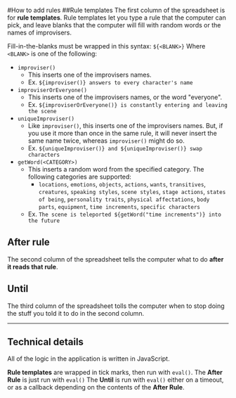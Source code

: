 
#How to add rules
##Rule templates
The first column of the spreadsheet is for **rule templates**. Rule templates let you type a rule that the computer can pick, and leave blanks that the computer will fill with random words or the names of improvisers.

Fill-in-the-blanks must be wrapped in this syntax: `${<BLANK>}`
Where `<BLANK>` is one of the following:

- `improviser()`
    - This inserts one of the improvisers names.
    - Ex. `${improviser()} answers to every character's name`
- `improviserOrEveryone()`
    - This inserts one of the improvisers names, or the word "everyone".
    - Ex. `${improviserOrEveryone()} is constantly entering and leaving the scene`
- `uniqueImproviser()`
    - Like `improviser()`, this inserts one of the improvisers names. But, if you use it more than once in the same rule, it will never insert the same name twice, whereas `improviser()` might do so.
    - Ex. `${uniqueImproviser()} and ${uniqueImproviser()} swap characters`
- `getWord(<CATEGORY>)`
    - This inserts a random word from the specified category. The following categories are supported:
        - `locations`, `emotions`, `objects`, `actions`, `wants`, `transitives`, `creatures`, `speaking styles`, `scene styles`, `stage actions`, `states of being`, `personality traits`, `physical affectations`, `body parts`, `equipment`, `time increments`, `specific characters`
    - Ex. `The scene is teleported ${getWord("time increments")} into the future`

## After rule
The second column of the spreadsheet tells the computer what to do **after it reads that rule**.

## Until
The third column of the spreadsheet tolls the computer when to stop doing the stuff you told it to do in the second column.

---

## Technical details

All of the logic in the application is written in JavaScript.

**Rule templates** are wrapped in tick marks, then run with `eval()`.
The **After Rule** is just run with `eval()`
The **Until** is run with `eval()` either on a timeout, or as a callback depending on the contents of the **After Rule**.